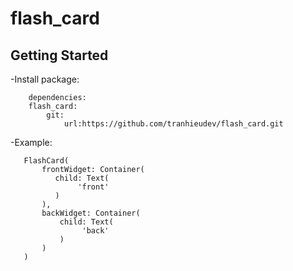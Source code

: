 # flash_card


## Getting Started

-Install package:
```
    dependencies:
    flash_card:
        git:
            url:https://github.com/tranhieudev/flash_card.git
```


-Example:
```
   FlashCard(
       frontWidget: Container(
          child: Text(
               'front'
          )
       ),
       backWidget: Container(
           child: Text(
                'back'
           )
       )
   )
```